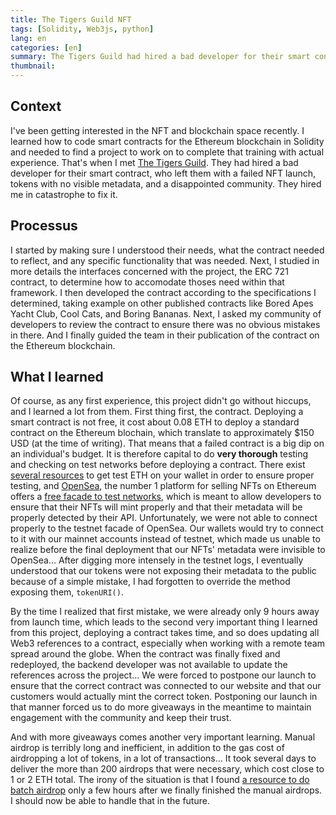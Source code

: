 ```yaml
---
title: The Tigers Guild NFT
tags: [Solidity, Web3js, python]
lang: en
categories: [en]
summary: The Tigers Guild had hired a bad developer for their smart contract. They hired me to redo their whole contract and achieve a successful launch.
thumbnail: 
---
```

## Context

I've been getting interested in the NFT and blockchain space recently. I learned how to code smart contracts for the Ethereum blockchain in Solidity and needed to find a project to work on to complete that training with actual experience. That's when I met [The Tigers Guild][1]. They had hired a bad developer for their smart contract, who left them with a failed NFT launch, tokens with no visible metadata, and a disappointed community. They hired me in catastrophe to fix it.

[1]: https://thetigersguild.com/ "Welcome to the tigers guild - the first fully 3d animated tiger nfts to take over the jungle!"

## Processus

I started by making sure I understood their needs, what the contract needed to reflect, and any specific functionality that was needed. Next, I studied in more details the interfaces concerned with the project, the ERC 721 contract, to determine how to accomodate thoses need within that framework. I then developed the contract according to the specifications I determined, taking example on other published contracts like Bored Apes Yacht Club, Cool Cats, and Boring Bananas. Next, I asked my community of developers to review the contract to ensure there was no obvious mistakes in there. And I finally guided the team in their publication of the contract on the Ethereum blockchain.

## What I learned

Of course, as any first experience, this project didn't go without hiccups, and I learned a lot from them. First thing first, the contract. Deploying a smart contract is not free, it cost about 0.08 ETH to deploy a standard contract on the Ethereum blochain, which translate to approximately $150 USD (at the time of writing). That means that a failed contract is a big dip on an individual's budget. It is therefore capital to do **very thorough** testing and checking on test networks before deploying a contract. There exist [several resources][2] to get test ETH on your wallet in order to ensure proper testing, and [OpenSea][3], the number 1 platform for selling NFTs on Ethereum offers a [free facade to test networks][4], which is meant to allow developers to ensure that their NFTs will mint properly and that their metadata will be properly detected by their API.
Unfortunately, we were not able to connect properly to the testnet facade of OpenSea. Our wallets would try to connect to it with our mainnet accounts instead of testnet, which made us unable to realize before the final deployment that our NFTs' metadata were invisible to OpenSea... After digging more intensely in the testnet logs, I eventually understood that our tokens were not exposing their metadata to the public because of a simple mistake, I had forgotten to override the method exposing them, `tokenURI()`.

[2]: https://www.2key.network/blog-posts/what-is-ropsten-eth-and-how-can-i-get-some "A list of faucets to get test ETH for the Ropsten test network"
[3]: https://opensea.io "A peer-to-peer marketplace for NFTs, rare digital items and crypto collectibles. Buy, sell, auction, and discover CryptoKitties, Decentraland, ..."
[4]: https://testnets.opensea.io/ "A test network version of the peer-to-peer marketplace for NFTs, rare digital items and crypto collectibles. Buy, sell, auction, and discover CryptoKitties, Decentraland, ..."

By the time I realized that first mistake, we were already only 9 hours away from launch time, which leads to the second very important thing I learned from this project, deploying a contract takes time, and so does updating all Web3 references to a contract, especially when working with a remote team spread around the globe. When the contract was finally fixed and redeployed, the backend developer was not available to update the references across the project... We were forced to postpone our launch to ensure that the correct contract was connected to our website and that our customers would actually mint the correct token.
Postponing our launch in that manner forced us to do more giveaways in the meantime to maintain engagement with the community and keep their trust.

And with more giveaways comes another very important learning. Manual airdrop is terribly long and inefficient, in addition to the gas cost of airdropping a lot of tokens, in a lot of transactions... It took several days to deliver the more than 200 airdrops that were necessary, which cost close to 1 or 2 ETH total. The irony of the situation is that I found [a resource to do batch airdrop][5] only a few hours after we finally finished the manual airdrops. I should now be able to handle that in the future.

[5]: https://nft.multisender.app/ "A tool to do batch NFT airdrop"
